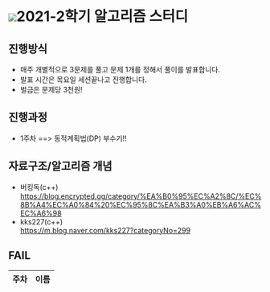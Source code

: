 # <img src="https://img.shields.io/badge/Python-3766AB?style=flat-square&logo=Python&logoColor=white"/>2021-2학기 알고리즘 스터디

## 진행방식
  - 매주 개별적으로 3문제를 풀고 문제 1개를 정해서 풀이를 발표합니다.
  - 발표 시간은 목요일 세션끝나고 진행합니다.
  - 벌금은 문제당 3천원!
  
## 진행과정
  - 1주차 ==> 동적계획법(DP) 부수기!!
  
## 자료구조/알고리즘 개념
- 버킹독(c++)<br> https://blog.encrypted.gg/category/%EA%B0%95%EC%A2%8C/%EC%8B%A4%EC%A0%84%20%EC%95%8C%EA%B3%A0%EB%A6%AC%EC%A6%98
- kks227(c++)<br> https://m.blog.naver.com/kks227?categoryNo=299

## FAIL 
|주차|이름|
|---|---|
